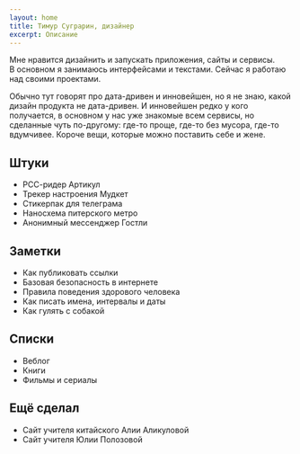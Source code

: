 ```yaml
---
layout: home
title: Тимур Суграрин, дизайнер
excerpt: Описание
---
```


Мне нравится дизайнить и запускать приложения, сайты и сервисы. В основном я занимаюсь интерфейсами и текстами. Сейчас я работаю над своими проектами.

Обычно тут говорят про дата-дривен и инновейшен, но я не знаю, какой дизайн продукта не дата-дривен. И инновейшен редко у кого получается, в основном у нас уже знакомые всем сервисы, но сделанные чуть по-другому: где-то проще, где-то без мусора, где-то вдумчивее. Короче вещи, которые можно поставить себе и жене.

## Штуки

- РСС-ридер Артикул
- Трекер настроения Мудкет
- Стикерпак для телеграма
- Наносхема питерского метро
- Анонимный мессенджер Гостли 

## Заметки

- Как публиковать ссылки
- Базовая безопасность в интернете
- Правила поведения здорового человека 
- Как писать имена, интервалы и даты
- Как гулять с собакой

## Списки

- Веблог
- Книги
- Фильмы и сериалы

## Ещё сделал

- Сайт учителя китайского Алии Аликуловой
- Сайт учителя Юлии Полозовой
